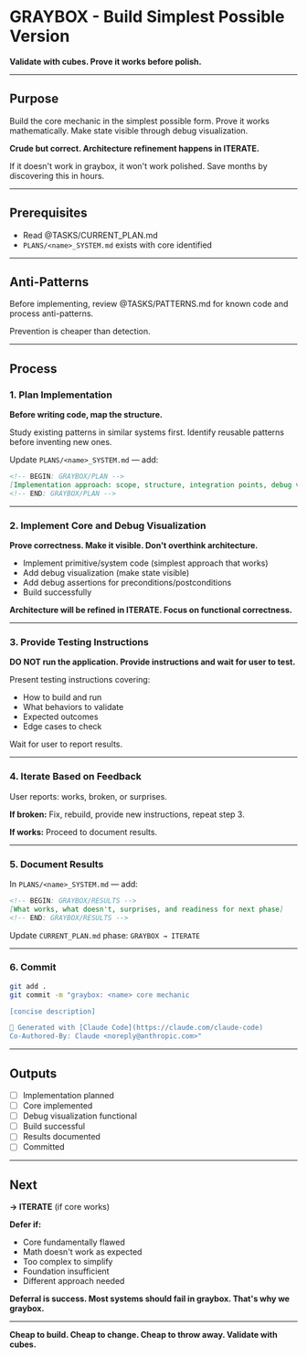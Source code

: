 # GRAYBOX - Build Simplest Possible Version

**Validate with cubes. Prove it works before polish.**

---

## Purpose

Build the core mechanic in the simplest possible form. Prove it works mathematically. Make state visible through debug visualization.

**Crude but correct. Architecture refinement happens in ITERATE.**

If it doesn't work in graybox, it won't work polished. Save months by discovering this in hours.

---

## Prerequisites

- Read @TASKS/CURRENT_PLAN.md
- `PLANS/<name>_SYSTEM.md` exists with core identified

---

## Anti-Patterns

Before implementing, review @TASKS/PATTERNS.md for known code and process anti-patterns.

Prevention is cheaper than detection.

---

## Process

### 1. Plan Implementation

**Before writing code, map the structure.**

Study existing patterns in similar systems first. Identify reusable patterns before inventing new ones.

Update `PLANS/<name>_SYSTEM.md` — add:

```markdown
<!-- BEGIN: GRAYBOX/PLAN -->
[Implementation approach: scope, structure, integration points, debug visualization strategy]
<!-- END: GRAYBOX/PLAN -->
```

---

### 2. Implement Core and Debug Visualization

**Prove correctness. Make it visible. Don't overthink architecture.**

- Implement primitive/system code (simplest approach that works)
- Add debug visualization (make state visible)
- Add debug assertions for preconditions/postconditions
- Build successfully

**Architecture will be refined in ITERATE. Focus on functional correctness.**

---

### 3. Provide Testing Instructions

**DO NOT run the application. Provide instructions and wait for user to test.**

Present testing instructions covering:
- How to build and run
- What behaviors to validate
- Expected outcomes
- Edge cases to check

Wait for user to report results.

---

### 4. Iterate Based on Feedback

User reports: works, broken, or surprises.

**If broken:** Fix, rebuild, provide new instructions, repeat step 3.

**If works:** Proceed to document results.

---

### 5. Document Results

In `PLANS/<name>_SYSTEM.md` — add:

```markdown
<!-- BEGIN: GRAYBOX/RESULTS -->
[What works, what doesn't, surprises, and readiness for next phase]
<!-- END: GRAYBOX/RESULTS -->
```

Update `CURRENT_PLAN.md` phase: `GRAYBOX → ITERATE`

---

### 6. Commit

```bash
git add .
git commit -m "graybox: <name> core mechanic

[concise description]

🤖 Generated with [Claude Code](https://claude.com/claude-code)
Co-Authored-By: Claude <noreply@anthropic.com>"
```

---

## Outputs

- [ ] Implementation planned
- [ ] Core implemented
- [ ] Debug visualization functional
- [ ] Build successful
- [ ] Results documented
- [ ] Committed

---

## Next

**→ ITERATE** (if core works)

**Defer if:**
- Core fundamentally flawed
- Math doesn't work as expected
- Too complex to simplify
- Foundation insufficient
- Different approach needed

**Deferral is success. Most systems should fail in graybox. That's why we graybox.**

---

**Cheap to build. Cheap to change. Cheap to throw away. Validate with cubes.**
